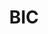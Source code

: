 ---
description: "Unleashed creativity for and with BIC Highlighters! The project features innovative Ambient, Guerrilla, and Sabotage ads that make ideas shine!"
layout: "bic"
resources:
  - src: "assets/ambient-1.jpg"
    title: "Ambient ad 1 for BIC Highlighters"
  - src: "assets/ambient-2.jpg"
    title: "Ambient ad 2 for BIC Highlighters"
  - src: "assets/cover.jpg"
    title: "Cover for BIC"
  - src: "assets/guerrilla-1.jpg"
    title: "Guerrilla ad 1 for BIC Highlighters"
  - src: "assets/guerrilla-2.jpg"
    title: "Guerrilla ad 2 for BIC Highlighters"
  - src: "assets/sabotage-1.jpg"
    title: "Sabotage ad 2 for BIC Highlighters"
  - src: "assets/sabotage-2.jpg"
    title: "Sabotage ad 2 for BIC Highlighters"
title: "BIC"
weight: 12
---